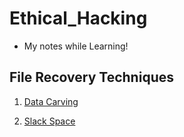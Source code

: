 # Ethical_Hacking

- My notes while Learning!

## File Recovery Techniques

1. [Data Carving](https://github.com/Coryf65/Ethical_Hacking/blob/master/File%20Recovery/datacarving.md)

2. [Slack Space](https://github.com/Coryf65/Ethical_Hacking/blob/master/File%20Recovery/slack_space.md)

